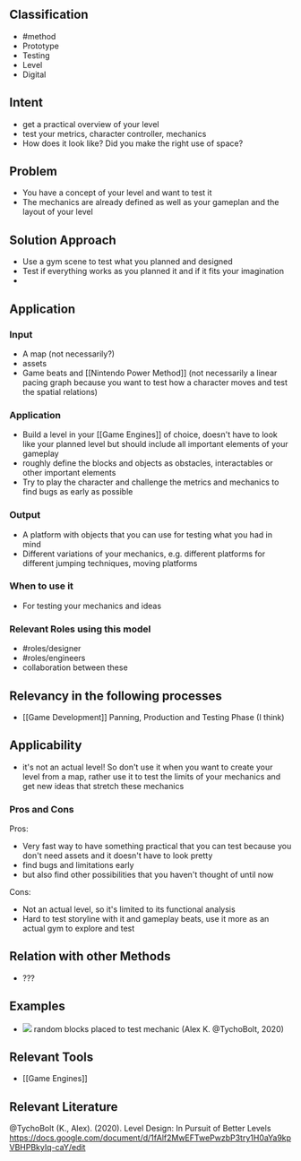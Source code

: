 
## Classification
- #method 
- Prototype
- Testing
- Level
- Digital

## Intent
- get a practical overview of your level
- test your metrics, character controller, mechanics
- How does it look like? Did you make the right use of space?

## Problem

- You have a concept of your level and want to test it
- The mechanics are already defined as well as your gameplan and the layout of your level

## Solution Approach

- Use a gym scene to test what you planned and designed
- Test if everything works as you planned it and if it fits your imagination
- 

## Application

### Input
- A map (not necessarily?)
- assets
- Game beats and [[Nintendo Power Method]] (not necessarily a linear pacing graph because you want to test how a character moves and test the spatial relations)

### Application
- Build a level in your [[Game Engines]] of choice, doesn't have to look like your planned level but should include all important elements of your gameplay
- roughly define the blocks and objects as obstacles, interactables or other important elements
- Try to play the character and challenge the metrics and mechanics to find bugs as early as possible

### Output
- A platform with objects that you can use for testing what you had in mind
- Different variations of your mechanics, e.g. different platforms for different jumping techniques, moving platforms

### When to use it
- For testing your mechanics and ideas

### Relevant Roles using this model
- #roles/designer 
- #roles/engineers 
- collaboration between these

## Relevancy in the following processes
- [[Game Development]] Panning, Production and Testing Phase (I think)

## Applicability
- it's not an actual level! So don't use it when you want to create your level from a map, rather use it to test the limits of your mechanics and get new ideas that stretch these mechanics

### Pros and Cons

Pros:
- Very fast way to have something practical that you can test because you don't need assets and it doesn't have to look pretty
- find bugs and limitations early
- but also find other possibilities that you haven't thought of until now

Cons:
- Not an actual level, so it's limited to its functional analysis
- Hard to test storyline with it and gameplay beats, use it more as an actual gym to explore and test

## Relation with other Methods
- ???


## Examples
- ![](https://i.imgur.com/eJzsG8H.png)
  random blocks placed to test mechanic (Alex K. @TychoBolt, 2020)

## Relevant Tools
- [[Game Engines]]

## Relevant Literature

@TychoBolt (K., Alex). (2020). Level Design: In Pursuit of Better Levels
https://docs.google.com/document/d/1fAlf2MwEFTwePwzbP3try1H0aYa9kpVBHPBkyIq-caY/edit

